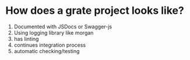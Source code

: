 # How does a grate project looks like?

1. Documented with JSDocs or Swagger-js
2. Using logging library like morgan
3. has linting
4. continues integration process
5. automatic checking/testing
